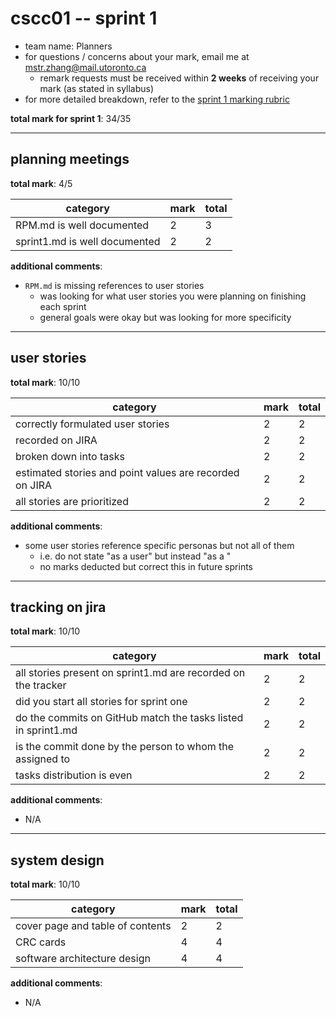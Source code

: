 # cscc01 -- sprint 1

- team name: Planners
- for questions / concerns about your mark, email me at mstr.zhang@mail.utoronto.ca
    - remark requests must be received within **2 weeks** of receiving your mark (as stated in syllabus)
- for more detailed breakdown, refer to the [sprint 1 marking rubric](https://cmsweb.utsc.utoronto.ca/cscc01f19/project/Sprint1_marking.txt)

**total mark for sprint 1**: 34/35

---

## planning meetings

**total mark**: 4/5

|category|mark|total|
|---|---|---|
|RPM.md is well documented|2|3|
|sprint1.md is well documented|2|2|

**additional comments**:

- `RPM.md` is missing references to user stories
    - was looking for what user stories you were planning on finishing each sprint
    - general goals were okay but was looking for more specificity

---

## user stories

**total mark**: 10/10

|category|mark|total|
|---|---|---|
|correctly formulated user stories|2|2|
|recorded on JIRA|2|2|
|broken down into tasks|2|2|
|estimated stories and point values are recorded on JIRA|2|2|
|all stories are prioritized|2|2|

**additional comments**:

- some user stories reference specific personas but not all of them
    - i.e. do not state "as a user" but instead "as a <PERSONA>"
    - no marks deducted but correct this in future sprints

---

## tracking on jira

**total mark**: 10/10

|category|mark|total|
|---|---|---|
|all stories present on sprint1.md are recorded on the tracker|2|2|
|did you start all stories for sprint one|2|2|
|do the commits on GitHub match the tasks listed in sprint1.md|2|2|
|is the commit done by the person to whom the assigned to|2|2|
|tasks distribution is even|2|2|

**additional comments**:

- N/A

---

## system design

**total mark**: 10/10

|category|mark|total|
|---|---|---|
|cover page and table of contents|2|2|
|CRC cards|4|4|
|software architecture design|4|4|

**additional comments**:

- N/A

